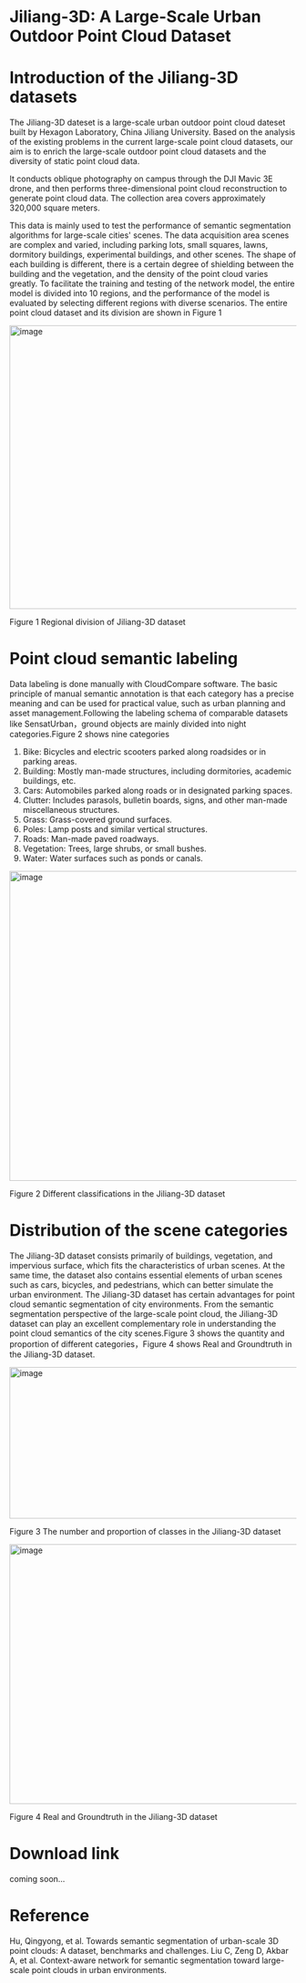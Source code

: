 # Jiliang-3D: A Large-Scale Urban Outdoor Point Cloud Dataset

# Introduction of the Jiliang-3D datasets
The Jiliang-3D dateset is a large-scale urban outdoor point cloud dateset built by Hexagon Laboratory, China Jiliang University. Based on the analysis of the existing problems in the current large-scale point cloud datasets, our aim is to enrich the large-scale outdoor point cloud datasets and the diversity of static point cloud data.

It conducts oblique photography on campus through the DJI Mavic 3E drone, and then performs three-dimensional point cloud reconstruction to generate point cloud data. The collection area covers approximately 320,000 square meters.

This data is mainly used to test the performance of semantic segmentation algorithms for large-scale cities' scenes. The data acquisition area scenes are complex and varied, including parking lots, small squares, lawns, dormitory buildings, experimental buildings, and other scenes. The shape of each building is different, there is a certain degree of shielding between the building and the vegetation, and the density of the point cloud varies greatly. To facilitate the training and testing of the network model, the entire model is divided into 10 regions, and the performance of the model is evaluated by selecting different regions with diverse scenarios. The entire point cloud dataset and its division are shown in Figure 1

<img width="782" height="498" alt="image" src="https://github.com/user-attachments/assets/61840711-c40f-424a-be85-0379462fa92f" />

Figure 1 Regional division of Jiliang-3D dataset

# Point cloud semantic labeling
Data labeling is done manually with CloudCompare software. The basic principle of manual semantic annotation is that each category has a precise meaning and can be used for practical value, such as urban planning and asset management.Following the labeling schema of comparable datasets like SensatUrban，ground objects are mainly divided into night categories.Figure 2 shows nine categories

1) Bike: Bicycles and electric scooters parked along roadsides or in parking areas.
2)	Building: Mostly man-made structures, including dormitories, academic buildings, etc.
3)	Cars: Automobiles parked along roads or in designated parking spaces.
4)	Clutter: Includes parasols, bulletin boards, signs, and other man-made miscellaneous structures.
5)	Grass: Grass-covered ground surfaces.
6)	Poles: Lamp posts and similar vertical structures.
7)	Roads: Man-made paved roadways.
8)	Vegetation: Trees, large shrubs, or small bushes.
9)	Water: Water surfaces such as ponds or canals.

<img width="691" height="544" alt="image" src="https://github.com/user-attachments/assets/5b89eb19-8007-4efe-ba86-f186bcbaaa69" />

Figure 2 Different classifications in the Jiliang-3D dataset

# Distribution of the scene categories
The Jiliang-3D dataset consists primarily of buildings, vegetation, and impervious surface, which fits the characteristics of urban scenes. At the same time, the dataset also contains essential elements of urban scenes such as cars, bicycles, and pedestrians, which can better simulate the urban environment. The Jiliang-3D dataset has certain advantages for point cloud semantic segmentation of city environments. From the semantic segmentation perspective of the large-scale point cloud, the Jiliang-3D dataset can play an excellent complementary role in understanding the point cloud semantics of the city scenes.Figure 3 shows the quantity and proportion of different categories，Figure 4 shows Real and Groundtruth in the Jiliang-3D dataset.

<img width="692" height="266" alt="image" src="https://github.com/user-attachments/assets/daa43699-fad6-4487-b627-16ccca8c7c7d" />

Figure 3 The number and proportion of classes in the Jiliang-3D dataset

<img width="691" height="456" alt="image" src="https://github.com/user-attachments/assets/ddb19b0e-5fdd-4f9c-af6a-cae88b446a5b" />

Figure 4 Real and Groundtruth in the Jiliang-3D dataset

# Download link
coming soon...

# Reference
Hu, Qingyong, et al. Towards semantic segmentation of urban-scale 3D point clouds: A dataset, benchmarks and challenges.
Liu C, Zeng D, Akbar A, et al. Context-aware network for semantic segmentation toward large-scale point clouds in urban environments.
